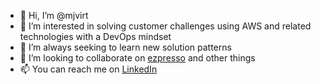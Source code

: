 - 👋 Hi, I’m @mjvirt
- 👀 I’m interested in solving customer challenges using AWS and related technologies with a DevOps mindset
- 🌱 I’m always seeking to learn new solution patterns
- 💞️ I’m looking to collaborate on [ezpresso](https://github.com/virtuability/ezpresso) and other things
- 📫 You can reach me on [LinkedIn](https://www.linkedin.com/in/jensenmo/)

